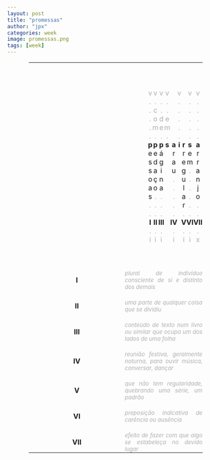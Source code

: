 ```yaml
---
layout: post
title: "promessas"
author: "jpx"
categories: week
image: promessas.png
tags: [week]
---
```


<html>
<head>
<style>
table#t02, th, td {
	border-width:5px;  
    border-style:none;
	padding: 0px;
	width:80%; 
	margin-left:auto; 
    margin-right:auto;
	table-layout: fixed;
	align-content: center;
	text-align:center;
}
div.nota {
  font-size: x-small;
  text-align:right;
  font-style: normal;
  color: rgb(175, 175, 175);
}
div.ast {
  font-weight: bold;
}
div.inner {
  font-style: italic;
  text-align:justify;
  color: rgb(175, 175, 175);
  font-size: small;
}
div.risc {
  color: rgb(175, 175, 175);
}
</style>
</head>
<body>

<table id="t02">
  <tr>
    <td colspan="14">&nbsp;</td>
  </tr>
  <tr>
    <td colspan="14">&nbsp;</td>
  </tr>
  <tr>
    <td colspan="14">&nbsp;</td>
  </tr>
  <tr>
    <td></td>
    <td></td>
    <td><div class="risc">v</div></td>
    <td><div class="risc">v</div></td>
	<td><div class="risc">v</div></td>
	<td></td>
	<td><div class="risc">v</div></td>
    <td></td>
    <td><div class="risc">v</div></td>
    <td></td>
	<td></td>
    <td><div class="risc">v</div></td>
	<td><div class="risc">v</div></td>
    <td></td>
  </tr>
  <tr>
    <td></td>
    <td></td>
    <td><div class="risc">.</div></td>
    <td><div class="risc">.</div></td>
	<td><div class="risc">.</div></td>
	<td></td>
	<td><div class="risc">.</div></td>
    <td></td>
    <td><div class="risc">.</div></td>
    <td></td>
	<td></td>
    <td><div class="risc">.</div></td>
	<td><div class="risc">.</div></td>
    <td></td>
  </tr>
  <tr>
    <td></td>
    <td></td>
    <td><div class="risc">.</div></td>
    <td><div class="risc">c</div></td>
	<td><div class="risc">.</div></td>
	<td></td>
	<td><div class="risc">.</div></td>
    <td></td>
    <td><div class="risc">.</div></td>
    <td></td>
	<td></td>
    <td><div class="risc">.</div></td>
	<td><div class="risc">.</div></td>
    <td></td>
  </tr>
  <tr>
    <td></td>
    <td></td>
    <td><div class="risc">.</div></td>
    <td><div class="risc">o</div></td>
	<td><div class="risc">d</div></td>
	<td></td>
	<td><div class="risc">e</div></td>
    <td></td>
    <td><div class="risc">.</div></td>
    <td></td>
	<td></td>
    <td><div class="risc">.</div></td>
	<td><div class="risc">.</div></td>
    <td></td>
  </tr>
  <tr>
    <td></td>
    <td></td>
    <td><div class="risc">.</div></td>
    <td><div class="risc">m</div></td>
	<td><div class="risc">e</div></td>
	<td></td>
	<td><div class="risc">m</div></td>
    <td></td>
    <td><div class="risc">.</div></td>
    <td></td>
	<td></td>
    <td><div class="risc">.</div></td>
	<td><div class="risc">.</div></td>
    <td></td>
  </tr>
  <tr>
    <td></td>
    <td></td>
    <td><div class="risc">.</div></td>
    <td><div class="risc">.</div></td>
	<td><div class="risc">.</div></td>
	<td></td>
	<td><div class="risc">.</div></td>
    <td></td>
    <td><div class="risc">.</div></td>
    <td></td>
    <td></td>
	<td><div class="risc">.</div></td>
	<td><div class="risc">.</div></td>
    <td></td>
  </tr>
  <tr>
    <td></td>
    <td></td>
    <th>p</th>
	<th>p</th>
	<th>p</th>
	<td></td>
    <th>s</th>
	<th>a</th>
    <th>i</th>
    <th>r</th>
	<td></td>
    <th>s</th>
    <th>a</th>
    <td></td>
  </tr>
  <tr>
    <td></td>
    <td></td>
    <td>e</td>
    <td>e</td>
	<td>á</td>
	<td></td>
	<td></td>
    <td>r</td>
    <td></td>
    <td>r</td>
	<td></td>
    <td>e</td>
	<td>r</td>
    <td></td>
  </tr>
  <tr>
    <td></td>
    <td></td>
    <td>s</td>
    <td>d</td>
	<td>g</td>
	<td></td>
	<td></td>
    <td>a</td>
    <td></td>
    <td>e</td>
	<td></td>
    <td>m</td>
	<td>r</td>
    <td></td>
  </tr>
  <tr>
    <td></td>
    <td></td>
    <td>s</td>
    <td>a</td>
	<td>i</td>
	<td></td>
	<td></td>
    <td>u</td>
    <td></td>
    <td>g</td>
	<td></td>
    <td><div class="risc">.</div></td>
	<td>a</td>
    <td></td>
  </tr>
  <tr>
    <td></td>
    <td></td>
    <td>o</td>
    <td>ç</td>
	<td>n</td>
	<td></td>
	<td></td>
    <td><div class="risc">.</div></td>
    <td></td>
    <td>u</td>
	<td></td>
    <td><div class="risc">.</div></td>
	<td>n</td>
    <td></td>
  </tr>
  <tr>
    <td></td>
    <td></td>
    <td>a</td>
    <td>o</td>
	<td>a</td>
	<td></td>
	<td></td>
    <td><div class="risc">.</div></td>
    <td></td>
    <td>l</td>
	<td></td>
    <td><div class="risc">.</div></td>
	<td>j</td>
    <td></td>
  </tr>
  <tr>
    <td></td>
    <td></td>
    <td>s</td>
    <td><div class="risc">.</div></td>
	<td><div class="risc">.</div></td>
	<td></td>
	<td></td>
    <td><div class="risc">.</div></td>
    <td></td>
    <td>a</td>
	<td></td>
    <td><div class="risc">.</div></td>
	<td>o</td>
    <td></td>
  </tr>
  <tr>
    <td></td>
    <td></td>
    <td><div class="risc">.</div></td>
    <td><div class="risc">.</div></td>
	<td><div class="risc">.</div></td>
	<td></td>
	<td></td>
    <td><div class="risc">.</div></td>
    <td></td>
    <td>r</td>
	<td></td>
    <td><div class="risc">.</div></td>
	<td><div class="risc">.</div></td>
    <td></td>
  </tr>
  <tr>
    <td></td>
    <td></td>
    <td><div class="risc">.</div></td>
    <td><div class="risc">.</div></td>
	<td><div class="risc">.</div></td>
	<td></td>
	<td></td>
    <td><div class="risc">.</div></td>
    <td></td>
    <td><div class="risc">.</div></td>
	<td></td>
    <td><div class="risc">.</div></td>
	<td><div class="risc">.</div></td>
    <td></td>
  </tr>
  <tr>
    <td></td>
    <td></td>
    <td><div class="ast">I</div></td>
    <td><div class="ast">II</div></td>
	<td><div class="ast">III</div></td>
	<td></td>
	<td></td>
    <td><div class="ast">IV</div></td>
    <td></td>
    <td><div class="ast">V</div></td>
	<td></td>
    <td><div class="ast">VI</div></td>
	<td><div class="ast">VII</div></td>
    <td></td>
  </tr>
  <tr>
    <td></td>
    <td></td>
    <td><div class="risc">.</div></td>
    <td><div class="risc">.</div></td>
	<td><div class="risc">.</div></td>
	<td></td>
	<td></td>
    <td><div class="risc">.</div></td>
    <td></td>
    <td><div class="risc">.</div></td>
	<td></td>
    <td><div class="risc">.</div></td>
	<td><div class="risc">.</div></td>
    <td></td>
  </tr>
  <tr>
    <td></td>
    <td></td>
    <td><div class="risc">i</div></td>
    <td><div class="risc">i</div></td>
	<td><div class="risc">i</div></td>
	<td></td>
	<td></td>
    <td><div class="risc">i</div></td>
    <td></td>
    <td><div class="risc">i</div></td>
	<td></td>
    <td><div class="risc">i</div></td>
	<td><div class="risc">x</div></td>
    <td></td>
  </tr>
  <tr>
    <td colspan="14">&nbsp;</td>
  </tr>
  <tr>
    <td colspan="14">&nbsp;</td>
  </tr>
  <tr>
    <td colspan="14">&nbsp;</td>
  </tr>
  <tr>
    <td><div class="ast">I</div></td>
    <td colspan="13"> <div class="inner"> plural de indivíduo consciente de si e distinto dos demais </div></td>
  </tr>
  <tr>
    <td colspan="14">&nbsp;</td>
  </tr>
  <tr>
    <td><div class="ast">II</div></td>
    <td colspan="13"> <div class="inner"> uma parte de qualquer coisa que se dividiu </div></td>
  </tr>
  <tr>
    <td colspan="14">&nbsp;</td>
  </tr>
  <tr>
    <td><div class="ast">III</div></td>
    <td colspan="13"> <div class="inner"> conteúdo de texto num livro ou similar que ocupa um dos lados de uma folha </div></td>
  </tr>
  <tr>
    <td colspan="14">&nbsp;</td>
  </tr>
  <tr>
    <td><div class="ast">IV</div></td>
    <td colspan="13"> <div class="inner"> reunião festiva, geralmente noturna, para ouvir música, conversar, dançar </div></td>
  </tr>
  <tr>
    <td colspan="14">&nbsp;</td>
  </tr>
  <tr>
    <td><div class="ast">V</div></td>
    <td colspan="13"> <div class="inner"> que não tem regularidade, quebrando uma série, um padrão </div></td>
  </tr>
  <tr>
    <td colspan="14">&nbsp;</td>
  </tr>
  <tr>
    <td><div class="ast">VI</div></td>
    <td colspan="13"> <div class="inner">  preposição indicativa de carência ou ausência </div></td>
  </tr>
  <tr>
    <td colspan="14">&nbsp;</td>
  </tr>
  <tr>
    <td><div class="ast">VII</div></td>
    <td colspan="13"> <div class="inner"> efeito de fazer com que algo se estabeleça no devido lugar </div></td>
  </tr>
</table>
